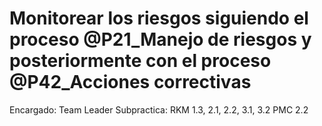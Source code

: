 # Monitorear los riesgos siguiendo el proceso @P21_Manejo de riesgos  y posteriormente con el proceso @P42_Acciones correctivas

Encargado: Team Leader
Subpractica: RKM 1.3, 2.1, 2.2, 3.1, 3.2
PMC 2.2